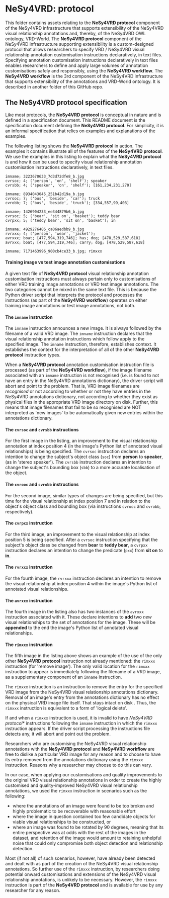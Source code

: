 # NeSy4VRD: protocol

This folder contains assets relating to the **NeSy4VRD protocol** component of the NeSy4VRD infrastructure that supports extensibility of the NeSy4VRD visual relationship annotations and, thereby, of the NeSy4VRD OWL ontology, VRD-World. The **NeSy4VRD protocol** component of the NeSy4VRD infrastructure supporting extensibility is a custom-designed protocol that allows researchers to specify VRD / NeSy4VRD visual relationship annotation customisation instructions declaratively, in text files. Specifying annotation customisation instructions declaratively in text files enables researchers to define and apply large volumes of annotation customisations safely and responsibly, using the **NeSy4VRD workflow**. The **NeSy4VRD workflow** is the 3rd component of the NeSy4VRD infrastructure that supports extensibility of the annotations and VRD-World ontology. It is described in another folder of this GitHub repo.

## The NeSy4VRD protocol specification

Like most protocols, the **NeSy4VRD protocol** is conceptual in nature and is defined in a specification document. This README document is the specification document defining the **NeSy4VRD protocol**.  For simplicity, it is an informal specification that relies on examples and explanations of the examples.

The following listing shows the **NeSy4VRD protocol** in action. The examples it contains illustrate all of the features of the **NeSy4VRD protocol**. We use the examples in this listing to explain what the **NeSy4VRD protocol** is and how it can be used to specify visual relationship annotation customisation instructions declaratively, in text files.

```
imname; 3223670633_7d3d72dfe8_b.jpg
cvrsoc; 4; ('person', 'on', 'shelf'); speaker
cvrsbb; 4; ('speaker', 'on', 'shelf'); [161,234,231,270]

imname; 8934043045_251b42d19a_b.jpg
cvrooc; 7; ('bus', 'beside', 'car'); truck
cvrobb; 7; ('bus', 'beside', 'truck'); [334,557,99,403]

imname; 1426904233_ee344879b6_b.jpg
cvrsoc; 5; ('bear', 'sit on', 'basket'); teddy bear
cvrpxx; 5; ('teddy bear', 'sit on', 'basket'); in

imname; 4929276486_ca06aedbb9_b.jpg
rvrxxx; 4; ('person', 'wear', 'jacket');
avrxxx; boat; [477,594,319,746]; has; dog; [478,529,587,618]
avrxxx; boat; [477,594,319,746]; carry; dog; [478,529,587,618]

imname; 7171463996_900cb4ce33_b.jpg; rimxxx
```

#### Training image vs test image annotation customisations

A given text file of **NeSy4VRD protocol** visual relationship annotation customisation instructions must always pertain only to customisations of either VRD training image annotations or VRD test image annotations. The two categories  cannot be mixed in the same text file. This is because the Python driver script that interprets the protocol and processes the instructions (as part of the **NeSy4VRD workflow**) operates on either training image annotations or test image annotations, not both.

#### The `imname` instruction

The `imname` instruction announces a new image.  It is always followed by the filename of a valid VRD image. The `imname` instruction declares that the visual relationship annotation instructions which follow apply to the specified image. The `imname` instruction, therefore, establishes context. It establishes the context for the interpretation of all of the other **NeSy4VRD protocol** instruction types.

When a **NeSy4VRD protocol** annotation customisation instruction file is processed (as part of the **NeSy4VRD workflow**), if the image filename associated with an `imname` instruction is not recognised (i.e. is found to not have an entry in the NeSy4VRD annotations dictionary), the driver script will abort and point to the problem.  That is, VRD image filenames are *recognised* or not according to whether or not they have entries in the NeSy4VRD annotations dictionary, not according to whether they exist as physical files in the appropriate VRD image directory on disk. Further, this means that image filenames that fail to be so recognised are NOT interpreted as 'new images' to be automatically given new entries within the annotations dictionary.

#### The `cvrsoc` and `cvrsbb` instructions

For the first image in the listing, an improvement to the visual relationship annotation at index position 4 (in the image's Python list of annotated visual relationships) is being specified.  The `cvrsoc` instruction declares an intention to change the subject's object class (`soc`) from **person** to **speaker**, (as in 'stereo speaker'). The `cvrsbb` instruction declares an intention to change the subject's bounding box (`sbb`) to a more accurate localisation of the object.

#### The `cvrooc` and `cvrobb` instructions

For the second image, similar types of changes are being specified, but this time for the visual relationship at index position 7 and in relation to the object's object class and bounding box (via instructions `cvrooc` and `cvrobb`, respectively).

#### The `cvrpxx` instruction

For the third image, an improvement to the visual relationship at index position 5 is being specified. After a `cvrsoc` instruction specifying that the subject's object class be changed from **bear** to **teddy bear**, a `cvrpxx` instruction declares an intention to change the predicate (`pxx`) from **sit on** to **in**.

#### The `rvrxxx` instruction

For the fourth image, the `rvrxxx` instruction declares an intention to remove the visual relationship at index position 4 within the image's Python list of annotated visual relationships.

#### The `avrxxx` instruction

The fourth image in the listing also has two instances of the `avrxxx` instruction associated with it. These declare intentions to **add** two *new* visual relationships to the set of annotations for the image.  These will be **appended** to the end the image's Python list of annotated visual relationships.

#### The `rimxxx` instruction

The fifth image in the listing above shows an example of the use of the only other **NeSy4VRD protocol** instruction not already mentioned: the `rimxxx` instruction (for 'remove image'). The only valid location for the `rimxxx` instruction to appear is immediately following the filename of a VRD image, as a supplementary component of an `imname` instruction.

The `rimxxx` instruction is an instruction to remove the entry for the specified VRD image from the NeSy4VRD visual relationship annotations dictionary. Removal of an image's entry from the annotations dictionary has no effect on the physical VRD image file itself. That stays intact on disk . Thus, the `rimxxx` instruction is equivalent to a form of 'logical delete'.

If and when a `rimxxx` instruction is used, it is invalid to have *NeSy4VRD protocol** instructions following the `imname` instruction in which the `rimxxx` instruction appears. If the driver script processing the instructions file detects any, it will abort and point out the problem.

Researchers who are customising the NeSy4VRD visual relationship annotations with the **NeSy4VRD protocol** and **NeSy4VRD workflow** are free to dislike a particular VRD image for any reason and to choose to have its entry removed from the annotations dictionary using the `rimxxx` instruction. Reasons why a researcher may choose to do this can vary.

In our case, when applying our customisations and quality improvements to the original VRD visual relationship annotations in order to create the highly customised and quality-improved NeSy4VRD visual relationship annotations, we used the `rimxxx` instruction in scenarios such as the following:
* where the annotations of an image were found to be too broken and highly problematic to be recoverable with reasonable effort
* where the image in question contained too few candidate objects for viable visual relationships to be constructed, or
* where an image was found to be rotated by 90 degrees, meaning that its entire perspective was at odds with the rest of the images in the dataset, and retention of the image would amount to retaining unhelpful noise that could only compromise both object detection and relationship detection.

Most (if not all) of such scenarios, however, have already been detected and dealt with as part of the creation of the NeSy4VRD visual relationship annotations. So further use of the `rimxxx` instruction, by researchers doing potential onward customisations and extensions of the NeSy4VRD visual relationship annotations, is unlikely to be necessary.  However, the `rimxxx` instruction is part of the **NeSy4VRD protocol** and is available for use by any researcher for any reason.


